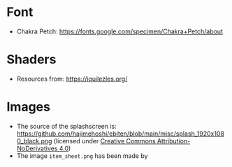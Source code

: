 # Font

- Chakra Petch: https://fonts.google.com/specimen/Chakra+Petch/about

# Shaders

- Resources from: https://iquilezles.org/

# Images

- The source of the splashscreen is: https://github.com/hajimehoshi/ebiten/blob/main/misc/splash_1920x1080_black.png (licensed under [Creative Commons Attribution-NoDerivatives 4.0](https://creativecommons.org/licenses/by-nd/4.0/))
- The image `item_sheet.png` has been made by 